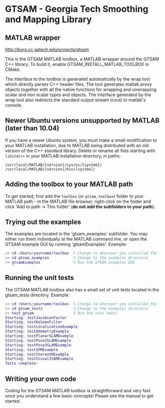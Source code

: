 # GTSAM - Georgia Tech Smoothing and Mapping Library

## MATLAB wrapper

http://borg.cc.gatech.edu/projects/gtsam

This is the GTSAM MATLAB toolbox, a MATLAB wrapper around the GTSAM C++ library. To build it, enable GTSAM_INSTALL_MATLAB_TOOLBOX in CMake.

The interface to the toolbox is generated automatically by the wrap
tool which directly parses C++ header files. The tool generates matlab proxy objects together with all the native functions for wrapping and unwrapping scalar and non scalar types and objects. The interface generated by the wrap tool also redirects the standard output stream (cout) to matlab's console.

## Newer Ubuntu versions unsupported by MATLAB (later than 10.04)

If you have a newer Ubuntu system, you must make a small modification to your MATLAB installation, due to MATLAB being distributed with an old version of the C++ standard library.  Delete or rename all files starting with `libstdc++` in your MATLAB installation directory, in paths:

	/usr/local/MATLAB/[version]/sys/os/[system]/ 
	/usr/local/MATLAB/[version]/bin/[system]/


## Adding the toolbox to your MATLAB path

To get started, first add the `toolbox` (or `gtsam_toolbox`) folder to your MATLAB path - in the MATLAB file browser, right-click on the folder and click 'Add to path -> This folder' (**do not add the subfolders to your path**).

## Trying out the examples

The examples are located in the 'gtsam_examples' subfolder.  You may either run them individually at the MATLAB command line, or open the GTSAM example GUI by running 'gtsamExamples'.  Example:

```matlab
>> cd /Users/yourname/toolbox  % Change to wherever you installed the toolbox
>> cd gtsam_examples           % Change to the examples directory
>> gtsamExamples               % Run the GTSAM examples GUI
```

## Running the unit tests

The GTSAM MATLAB toolbox also has a small set of unit tests located in the gtsam_tests directory.  Example:

```matlab
>> cd /Users/yourname/toolbox  % Change to wherever you installed the toolbox
>> cd gtsam_tests              % Change to the examples directory
>> test_gtsam                  % Run the unit tests
Starting: testJacobianFactor
Starting: testKalmanFilter
Starting: testLocalizationExample
Starting: testOdometryExample
Starting: testPlanarSLAMExample
Starting: testPose2SLAMExample
Starting: testPose3SLAMExample
Starting: testSFMExample
Starting: testStereoVOExample
Starting: testVisualISAMExample
Tests complete!
```

## Writing your own code

Coding for the GTSAM MATLAB toolbox is straightforward and very fast once you understand a few basic concepts!  Please see the manual to get started.
